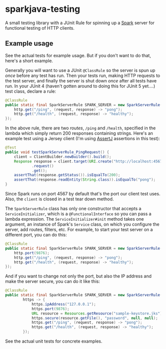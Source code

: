 # sparkjava-testing

A small testing library with a JUnit Rule for spinning up a [Spark](http://sparkjava.com/) server for functional testing of HTTP clients.

## Example usage

See the actual tests for example usage. But if you don't want to do that, here's a short example.

Generally you will want to use a JUnit `@ClassRule` so the server is spun up _once_ before any test has run. Then your tests run, making HTTP requests to the test server, and finally the server is shut down _once_ after all tests have run. In your JUnit 4 (haven't gotten around to doing this for JUnit 5 yet....) test class, declare a rule:

```java
@ClassRule
public static final SparkServerRule SPARK_SERVER = new SparkServerRule(http -> {
    http.get("/ping", (request, response) -> "pong");
    http.get("/health", (request, response) -> "healthy");
});
```

In the above rule, there are two _routes_, `/ping` and `/health`, specified in the lambda which simply return 200 responses containing strings. Here's an example test using a Jersey client (I'm using [AssertJ](http://joel-costigliola.github.io/assertj/) assertions in this test):

```java
@Test
public void testSparkServerRule_PingRequest() {
    client = ClientBuilder.newBuilder().build();
    Response response = client.target(URI.create("http://localhost:4567/ping"))
            .request()
            .get();
    assertThat(response.getStatus()).isEqualTo(200);
    assertThat(response.readEntity(String.class)).isEqualTo("pong");
}
```

Since Spark runs on port 4567 by default that's the port our client test uses. Also, the `client` is closed in a test tear down method.

The `SparkServerRule` class has only one constructor that accepts a `ServiceInitializer`, which is a `@FunctionalInterface` so you can pass a lambda expression. The `ServiceInitializer#init` method takes one argument, an instance of Spark's `Service` class, on which you configure the server, add routes, filters, etc.  For example, to start your test server on a different port, you can do this:

```java
@ClassRule
public static final SparkServerRule SPARK_SERVER = new SparkServerRule(http -> {
    http.port(9876);
    http.get("/ping", (request, response) -> "pong");
    http.get("/health", (request, response) -> "healthy");
});
```

And if you want to change not only the port, but also the IP address and make the server secure, you can do it like this:

```java
@ClassRule
public static final SparkServerRule SPARK_SERVER = new SparkServerRule(
        https -> {
            https.ipAddress("127.0.0.1");
            https.port(9876);
            URL resource = Resources.getResource("sample-keystore.jks");
            https.secure(resource.getFile(), "password", null, null);
            https.get("/ping", (request, response) -> "pong");
            https.get("/health", (request, response) -> "healthy");
        });
```

See the actual unit tests for concrete examples.
